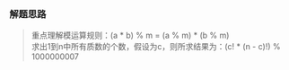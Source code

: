 ### 解题思路
>重点理解模运算规则：(a * b) % m = (a % m) * (b % m)  
>求出1到n中所有质数的个数，假设为c，则所求结果为：(c! * (n - c)!) % 1000000007